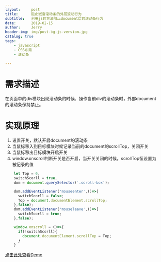 ```yaml
---
layout:     post
title:      阻止嵌套滚动条的外层滚动行为
subtitle:   利用js的方法阻止document层的滚动条行为
date:       2019-02-15
author:     Jerry
header-img: img/post-bg-js-version.jpg
catalog: true
tags:
    - javascript
    - CSS布局
    - 滚动条
    
---
```


# 需求描述
在页面中的div模块出现滚动条的时候，操作当前div的滚动条时，外部document的滚动条保持禁止。

# 实现原理
1.  设置开关，默认开启document的滚动条
2.  当鼠标移入到目标模块时候记录当前的document的scrollTop，关闭开关
3.  当鼠标移出目标模块开启开关
4.  window.onscroll判断开关是否开启，当开关关闭的时候，scrollTop恒设置为被记录的值

```javascript
    let Top = 0,
    switchScorll = true,
    dom = document.querySelector('.scroll-box');

    dom.addEventListener('mouseenter',()=>{
      switchScorll = false;
      Top = document.documentElement.scrollTop;
    },false);
    dom.addEventListener('mouseleave',()=>{
      switchScorll = true;
    },false);

    window.onscroll = ()=>{
      if(!switchScorll){
        document.documentElement.scrollTop = Top;
      }
    }
```

[点击此处查看Demo](https://holamundo.cn/blog/Demo/scroll/demo1.html)
